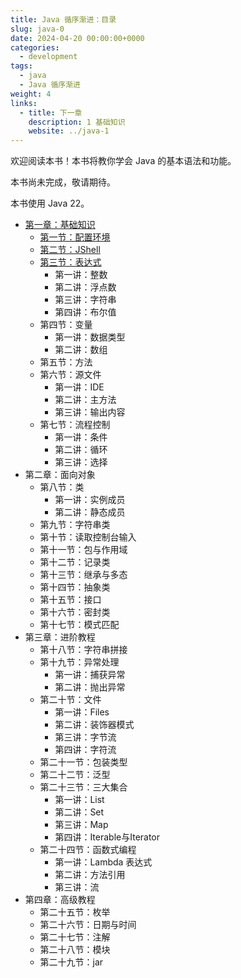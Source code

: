 ```yaml
---
title: Java 循序渐进：目录
slug: java-0
date: 2024-04-20 00:00:00+0000
categories:
  - development
tags:
  - java
  - Java 循序渐进
weight: 4
links:
  - title: 下一章
    description: 1 基础知识
    website: ../java-1
---
```


欢迎阅读本书！本书将教你学会 Java 的基本语法和功能。

本书尚未完成，敬请期待。

本书使用 Java 22。

- [第一章：基础知识](../java-1)
    - [第一节：配置环境](../java-setup)
    - [第二节：JShell](../java-jshell)
    - [第三节：表达式](../java-exp)
        - 第一讲：整数
        - 第二讲：浮点数
        - 第三讲：字符串
        - 第四讲：布尔值
    - 第四节：变量
        - 第一讲：数据类型
        - 第二讲：数组
    - 第五节：方法
    - 第六节：源文件
        - 第一讲：IDE
        - 第二讲：主方法
        - 第三讲：输出内容
    - 第七节：流程控制
        - 第一讲：条件
        - 第二讲：循环
        - 第三讲：选择
- 第二章：面向对象
    - 第八节：类
        - 第一讲：实例成员
        - 第二讲：静态成员
    - 第九节：字符串类
    - 第十节：读取控制台输入
    - 第十一节：包与作用域
    - 第十二节：记录类
    - 第十三节：继承与多态
    - 第十四节：抽象类
    - 第十五节：接口
    - 第十六节：密封类
    - 第十七节：模式匹配
- 第三章：进阶教程
    - 第十八节：字符串拼接
    - 第十九节：异常处理
        - 第一讲：捕获异常
        - 第二讲：抛出异常
    - 第二十节：文件
        - 第一讲：Files
        - 第二讲：装饰器模式
        - 第三讲：字节流
        - 第四讲：字符流
    - 第二十一节：包装类型
    - 第二十二节：泛型
    - 第二十三节：三大集合
        - 第一讲：List
        - 第二讲：Set
        - 第三讲：Map
        - 第四讲：Iterable与Iterator
    - 第二十四节：函数式编程
        - 第一讲：Lambda 表达式
        - 第二讲：方法引用
        - 第三讲：流
- 第四章：高级教程
    - 第二十五节：枚举
    - 第二十六节：日期与时间
    - 第二十七节：注解
    - 第二十八节：模块
    - 第二十九节：jar
